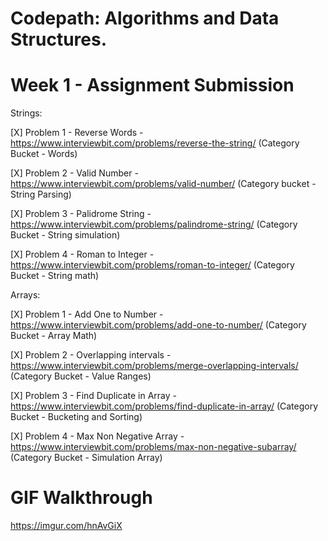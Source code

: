 # Codepath: Algorithms and Data Structures.

# Week 1 - Assignment Submission

Strings:

[X] Problem 1 - Reverse Words - https://www.interviewbit.com/problems/reverse-the-string/ (Category Bucket - Words)

[X] Problem 2 - Valid Number -  https://www.interviewbit.com/problems/valid-number/ (Category bucket - String Parsing)

[X] Problem 3 - Palidrome String - https://www.interviewbit.com/problems/palindrome-string/ (Category Bucket - String simulation)

[X] Problem 4 - Roman to Integer - https://www.interviewbit.com/problems/roman-to-integer/ (Category Bucket - String math)

Arrays:

[X] Problem 1 - Add One to Number - https://www.interviewbit.com/problems/add-one-to-number/ (Category Bucket - Array Math)

[X] Problem 2 - Overlapping intervals - https://www.interviewbit.com/problems/merge-overlapping-intervals/ (Category Bucket - Value Ranges)

[X] Problem 3 - Find Duplicate in Array - https://www.interviewbit.com/problems/find-duplicate-in-array/ (Category Bucket -  Bucketing and Sorting)

[X] Problem 4 - Max Non Negative Array - https://www.interviewbit.com/problems/max-non-negative-subarray/ (Category Bucket - Simulation Array)


# GIF Walkthrough

https://imgur.com/hnAvGiX 

